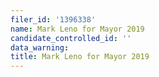 ```yaml
---
filer_id: '1396338'
name: Mark Leno for Mayor 2019
candidate_controlled_id: ''
data_warning:
title: Mark Leno for Mayor 2019
---
```


